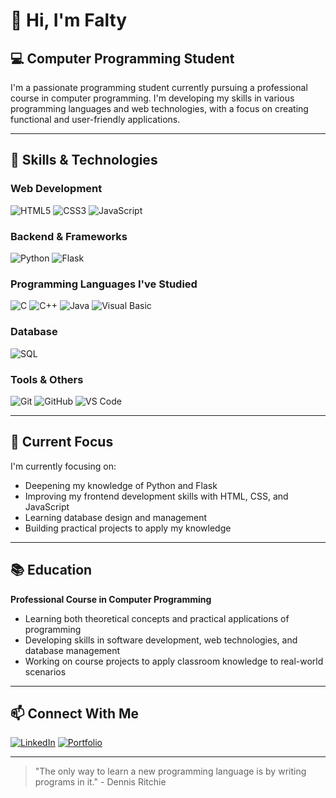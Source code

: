 # 👋 Hi, I'm Falty

## 💻 Computer Programming Student

I'm a passionate programming student currently pursuing a professional course in computer programming. I'm developing my skills in various programming languages and web technologies, with a focus on creating functional and user-friendly applications.

---

## 🚀 Skills & Technologies

### Web Development
![HTML5](https://img.shields.io/badge/HTML5-E34F26?style=for-the-badge&logo=html5&logoColor=white)
![CSS3](https://img.shields.io/badge/CSS3-1572B6?style=for-the-badge&logo=css3&logoColor=white)
![JavaScript](https://img.shields.io/badge/JavaScript-F7DF1E?style=for-the-badge&logo=javascript&logoColor=black)

### Backend & Frameworks
![Python](https://img.shields.io/badge/Python-3776AB?style=for-the-badge&logo=python&logoColor=white)
![Flask](https://img.shields.io/badge/Flask-000000?style=for-the-badge&logo=flask&logoColor=white)

### Programming Languages I've Studied
![C](https://img.shields.io/badge/C-00599C?style=for-the-badge&logo=c&logoColor=white)
![C++](https://img.shields.io/badge/C++-00599C?style=for-the-badge&logo=c%2B%2B&logoColor=white)
![Java](https://img.shields.io/badge/Java-ED8B00?style=for-the-badge&logo=java&logoColor=white)
![Visual Basic](https://img.shields.io/badge/Visual_Basic-512BD4?style=for-the-badge&logo=microsoft&logoColor=white)

### Database
![SQL](https://img.shields.io/badge/SQL-4479A1?style=for-the-badge&logo=mysql&logoColor=white)

### Tools & Others
![Git](https://img.shields.io/badge/Git-F05032?style=for-the-badge&logo=git&logoColor=white)
![GitHub](https://img.shields.io/badge/GitHub-181717?style=for-the-badge&logo=github&logoColor=white)
![VS Code](https://img.shields.io/badge/VS_Code-007ACC?style=for-the-badge&logo=visual-studio-code&logoColor=white)

---

## 🌱 Current Focus

I'm currently focusing on:

- Deepening my knowledge of Python and Flask
- Improving my frontend development skills with HTML, CSS, and JavaScript
- Learning database design and management
- Building practical projects to apply my knowledge

---

## 📚 Education

**Professional Course in Computer Programming**
- Learning both theoretical concepts and practical applications of programming
- Developing skills in software development, web technologies, and database management
- Working on course projects to apply classroom knowledge to real-world scenarios

---

## 📫 Connect With Me

[![LinkedIn](https://img.shields.io/badge/LinkedIn-0077B5?style=for-the-badge&logo=linkedin&logoColor=white)](https://linkedin.com/in/falty)
[![Portfolio](https://img.shields.io/badge/Portfolio-000000?style=for-the-badge&logo=About.me&logoColor=white)](https://falty.dev)

---

> "The only way to learn a new programming language is by writing programs in it." - Dennis Ritchie
